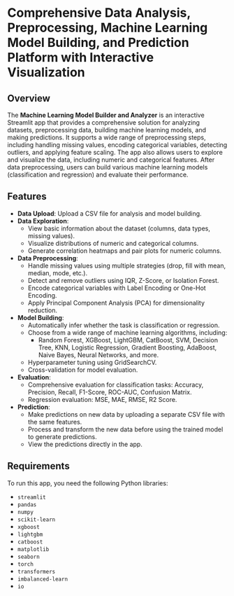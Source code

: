 # Comprehensive Data Analysis, Preprocessing, Machine Learning Model Building, and Prediction Platform with Interactive Visualization

## Overview
The **Machine Learning Model Builder and Analyzer** is an interactive Streamlit app that provides a comprehensive solution for analyzing datasets, preprocessing data, building machine learning models, and making predictions. It supports a wide range of preprocessing steps, including handling missing values, encoding categorical variables, detecting outliers, and applying feature scaling. The app also allows users to explore and visualize the data, including numeric and categorical features. After data preprocessing, users can build various machine learning models (classification and regression) and evaluate their performance.

## Features
- **Data Upload**: Upload a CSV file for analysis and model building.
- **Data Exploration**: 
  - View basic information about the dataset (columns, data types, missing values).
  - Visualize distributions of numeric and categorical columns.
  - Generate correlation heatmaps and pair plots for numeric columns.
- **Data Preprocessing**: 
  - Handle missing values using multiple strategies (drop, fill with mean, median, mode, etc.).
  - Detect and remove outliers using IQR, Z-Score, or Isolation Forest.
  - Encode categorical variables with Label Encoding or One-Hot Encoding.
  - Apply Principal Component Analysis (PCA) for dimensionality reduction.
- **Model Building**: 
  - Automatically infer whether the task is classification or regression.
  - Choose from a wide range of machine learning algorithms, including:
    - Random Forest, XGBoost, LightGBM, CatBoost, SVM, Decision Tree, KNN, Logistic Regression, Gradient Boosting, AdaBoost, Naive Bayes, Neural Networks, and more.
  - Hyperparameter tuning using GridSearchCV.
  - Cross-validation for model evaluation.
- **Evaluation**: 
  - Comprehensive evaluation for classification tasks: Accuracy, Precision, Recall, F1-Score, ROC-AUC, Confusion Matrix.
  - Regression evaluation: MSE, MAE, RMSE, R2 Score.
- **Prediction**:
  - Make predictions on new data by uploading a separate CSV file with the same features.
  - Process and transform the new data before using the trained model to generate predictions.
  - View the predictions directly in the app.

## Requirements
To run this app, you need the following Python libraries:

- `streamlit`
- `pandas`
- `numpy`
- `scikit-learn`
- `xgboost`
- `lightgbm`
- `catboost`
- `matplotlib`
- `seaborn`
- `torch`
- `transformers`
- `imbalanced-learn`
- `io`
